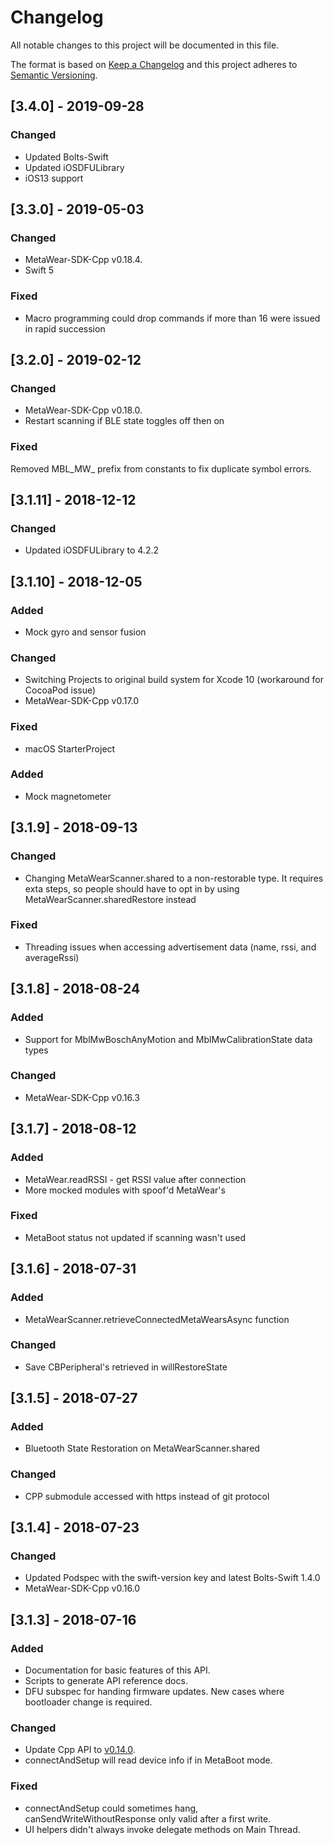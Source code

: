 # Changelog
All notable changes to this project will be documented in this file.

The format is based on [Keep a Changelog](http://keepachangelog.com/en/1.0.0/)
and this project adheres to [Semantic Versioning](http://semver.org/spec/v2.0.0.html).

## [3.4.0] - 2019-09-28
### Changed
- Updated Bolts-Swift
- Updated iOSDFULibrary 
- iOS13 support 

## [3.3.0] - 2019-05-03
### Changed
- MetaWear-SDK-Cpp v0.18.4.
- Swift 5

### Fixed
- Macro programming could drop commands if more than 16 were issued in rapid succession

## [3.2.0] - 2019-02-12
### Changed
- MetaWear-SDK-Cpp v0.18.0.
- Restart scanning if BLE state toggles off then on

### Fixed
Removed MBL_MW_ prefix from constants to fix duplicate symbol errors.

## [3.1.11] - 2018-12-12
### Changed
- Updated iOSDFULibrary to 4.2.2

## [3.1.10] - 2018-12-05
### Added
- Mock gyro and sensor fusion

### Changed
- Switching Projects to original build system for Xcode 10 (workaround for CocoaPod issue)
- MetaWear-SDK-Cpp v0.17.0

### Fixed
- macOS StarterProject

### Added
- Mock magnetometer

## [3.1.9] - 2018-09-13
### Changed
- Changing MetaWearScanner.shared to a non-restorable type.  It requires exta steps, so people should have to opt in by using MetaWearScanner.sharedRestore instead 

### Fixed
- Threading issues when accessing advertisement data (name, rssi, and averageRssi)

## [3.1.8] - 2018-08-24
### Added
- Support for MblMwBoschAnyMotion and MblMwCalibrationState data types

### Changed
- MetaWear-SDK-Cpp v0.16.3

## [3.1.7] - 2018-08-12
### Added
- MetaWear.readRSSI - get RSSI value after connection
- More mocked modules with spoof'd MetaWear's

### Fixed
- MetaBoot status not updated if scanning wasn't used

## [3.1.6] - 2018-07-31
### Added
- MetaWearScanner.retrieveConnectedMetaWearsAsync function

### Changed
- Save CBPeripheral's retrieved in willRestoreState

## [3.1.5] - 2018-07-27
### Added
- Bluetooth State Restoration on MetaWearScanner.shared

### Changed
- CPP submodule accessed with https instead of git protocol

## [3.1.4] - 2018-07-23
### Changed
- Updated Podspec with the swift-version key and latest Bolts-Swift 1.4.0
- MetaWear-SDK-Cpp v0.16.0

## [3.1.3] - 2018-07-16
### Added
- Documentation for basic features of this API.
- Scripts to generate API reference docs.
- DFU subspec for handing firmware updates.  New cases where bootloader change is required.

### Changed
- Update Cpp API to [v0.14.0](https://github.com/mbientlab/MetaWear-SDK-Cpp/releases/tag/0.14.0).
- connectAndSetup will read device info if in MetaBoot mode.

### Fixed
- connectAndSetup could sometimes hang, canSendWriteWithoutResponse only valid after a first write.
- UI helpers didn't always invoke delegate methods on Main Thread.

